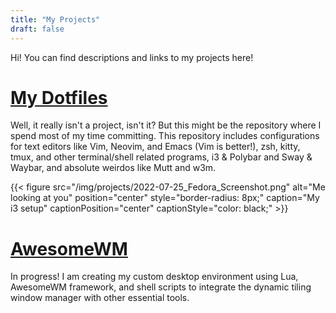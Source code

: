 ```yaml
---
title: "My Projects"
draft: false
---
```


Hi! You can find descriptions and links to my projects here!

# [My Dotfiles](https://github.com/theopn/dotfiles)

Well, it really isn't a project, isn't it? But this might be the repository where I spend most of my time committing. This repository includes configurations for text editors like Vim, Neovim, and Emacs (Vim is better!), zsh, kitty, tmux, and other terminal/shell related programs, i3 & Polybar and Sway & Waybar, and absolute weirdos like Mutt and w3m.

{{< figure src="/img/projects/2022-07-25_Fedora_Screenshot.png" alt="Me looking at you" position="center" style="border-radius: 8px;" caption="My i3 setup" captionPosition="center" captionStyle="color: black;" >}}

# [AwesomeWM](https:/theopark.me)

In progress! I am creating my custom desktop environment using Lua, AwesomeWM framework, and shell scripts to integrate the dynamic tiling window manager with other essential tools.
